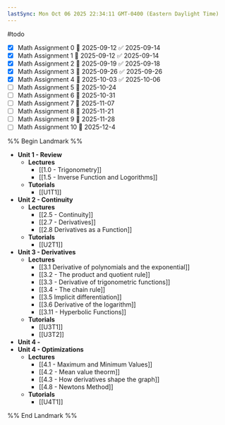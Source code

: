 ```yaml
---
lastSync: Mon Oct 06 2025 22:34:11 GMT-0400 (Eastern Daylight Time)
---
```

#todo
- [x] Math Assignment 0 📅 2025-09-12 ✅ 2025-09-14
- [x] Math Assignment 1 📅 2025-09-12 ✅ 2025-09-14
- [x] Math Assignment 2 📅 2025-09-19 ✅ 2025-09-18
- [x] Math Assignment 3 📅 2025-09-26 ✅ 2025-09-26
- [x] Math Assignment 4 📅 2025-10-03 ✅ 2025-10-06
- [ ] Math Assignment 5 📅 2025-10-24
- [ ] Math Assignment 6 📅 2025-10-31
- [ ] Math Assignment 7 📅 2025-11-07
- [ ] Math Assignment 8 📅 2025-11-21
- [ ] Math Assignment 9 📅 2025-11-28
- [ ] Math Assignment 10 📅 2025-12-4

%% Begin Landmark %%
- **Unit 1 - Review**
	- **Lectures**
		- [[1.0 - Trigonometry]]
		- [[1.5 - Inverse Function and Logorithms]]
	- **Tutorials**
		- [[U1T1]]
- **Unit 2 - Continuity**
	- **Lectures**
		- [[2.5 - Continuity]]
		- [[2.7 - Derivatives]]
		- [[2.8 Derivatives as a Function]]
	- **Tutorials**
		- [[U2T1]]
- **Unit 3 - Derivatives**
	- **Lectures**
		- [[3.1 Derivative of polynomials and the exponential]]
		- [[3.2 - The product and quotient rule]]
		- [[3.3 - Derivative of trigonometric functions]]
		- [[3.4 - The chain rule]]
		- [[3.5 Implicit differentiation]]
		- [[3.6 Derivative of the logarithm]]
		- [[3.11 - Hyperbolic Functions]]
	- **Tutorials**
		- [[U3T1]]
		- [[U3T2]]
- **Unit 4 -**
- **Unit 4 - Optimizations**
	- **Lectures**
		- [[4.1 - Maximum and Minimum Values]]
		- [[4.2 - Mean value theorm]]
		- [[4.3 - How derivatives shape the graph]]
		- [[4.8 - Newtons Method]]
	- **Tutorials**
		- [[U4T1]]

%% End Landmark %%
